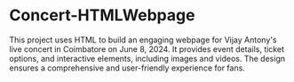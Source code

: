 # Concert-HTMLWebpage
This project uses HTML to build an engaging webpage for Vijay Antony's live concert in Coimbatore on June 8, 2024. It provides event details, ticket options, and interactive elements, including images and videos. The design ensures a comprehensive and user-friendly experience for fans.
